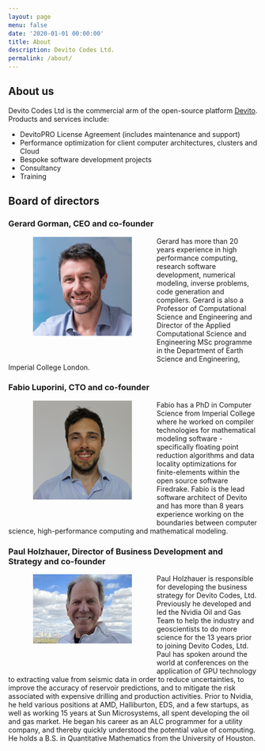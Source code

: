 ```yaml
---
layout: page
menu: false
date: '2020-01-01 00:00:00'
title: About
description: Devito Codes Ltd.
permalink: /about/
---
```


## About us

Devito Codes Ltd is the commercial arm of the open-source platform
[Devito](https://www.devitoproject.org/). Products and services include:

* DevitoPRO License Agreement (includes maintenance and support)
* Performance optimization for client computer architectures, clusters and Cloud
* Bespoke software development projects
* Consultancy
* Training

## Board of directors

### Gerard Gorman, CEO and co-founder

<img src="/assets/img/profile_Gerard.jpg" alt="Gerard Gorman" align="left"
style="margin:0px 50px 50px 50px"/> Gerard has more than 20 years experience in
high performance computing, research software development, numerical modeling,
inverse problems, code generation and compilers. Gerard is also a Professor of
Computational Science and Engineering and Director of the Applied Computational
Science and Engineering MSc programme in the Department of Earth Science and
Engineering, Imperial College London. 

### Fabio Luporini, CTO and co-founder

<img src="/assets/img/profile_Fabio.jpg" alt="Fabio Luporini" align="left"
style="margin:0px 50px 50px 50px"/>Fabio has a PhD in
Computer Science from Imperial College where he worked on compiler
technologies for mathematical modeling software - specifically floating
point reduction algorithms and data locality optimizations for
finite-elements within the open source software Firedrake. Fabio is the lead
software architect of Devito and has more than 8 years experience working on
the boundaries between computer science, high-performance computing and
mathematical modeling.

### Paul Holzhauer, Director of Business Development and Strategy and co-founder

<img src="/assets/img/profile_Paul.jpg" alt="Paul Holzhauer" align="left"
style="margin:0px 50px 50px 50px"/> Paul Holzhauer is responsible for developing
the business strategy for Devito Codes, Ltd. Previously he developed and led the
Nvidia Oil and Gas Team to help the industry and geoscientists to do more
science for the 13 years prior to joining Devito Codes, Ltd.  Paul has spoken
around the world at conferences on the application of GPU technology to
extracting value from seismic data in order to reduce uncertainties, to improve
the accuracy of reservoir predictions, and to mitigate the risk associated with
expensive drilling and production activities. Prior to Nvidia, he held various
positions at AMD, Halliburton, EDS, and a few startups, as well as working 15
years at Sun Microsystems, all spent developing the oil and gas market. He began
his career as an ALC programmer for a utility company, and thereby quickly
understood the potential value of computing. He holds a B.S. in Quantitative
Mathematics from the University of Houston.

